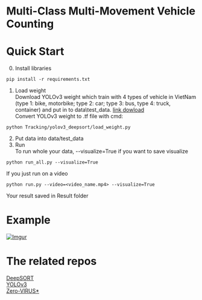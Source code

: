 # Multi-Class Multi-Movement Vehicle Counting
# Quick Start
0. Install libraries 
```
pip install -r requirements.txt
```
1. Load weight  
Download YOLOv3 weight which train with 4 types of vehicle in VietNam (type 1: bike, motorbike; type 2: car; type 3: bus, type 4: truck, container) and put in to data\test_data. [link dowload](https://drive.google.com/file/d/1nzoJrKI2Q26GfqiCK0yJ39YQaW6Gepyp/view?usp=sharing)  
Convert YOLOv3 weight to .tf file with cmd:
```
python Tracking/yolov3_deepsort/load_weight.py
```
2. Put data into data/test_data
3. Run  
To run whole your data, --visualize=True if you want to save visualize 
```
python run_all.py --visualize=True
```
If you just run on a video
```
python run.py --video=<video_name.mp4> --visualize=True
```
Your result saved in Result folder

# Example
[![Imgur](Visualize/visualize.gif)](https://youtu.be/RuBIjW7oBpM)
# The related repos
[DeepSORT](https://github.com/theAIGuysCode/yolov3_deepsort)  
[YOLOv3](https://arxiv.org/abs/1804.02767)  
[Zero-VIRUS*](https://github.com/Lijun-Yu/zero_virus)  
